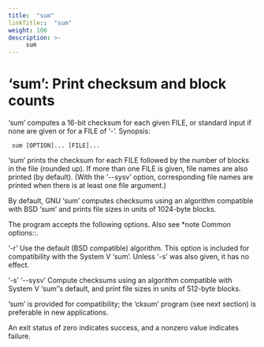 ```yaml
---
title:  "sum"
linkTitle::  "sum"
weight: 100
description: >-
     sum
---
```


# ‘sum’: Print checksum and block counts

‘sum’ computes a 16-bit checksum for each given FILE, or standard input
if none are given or for a FILE of ‘-’.
Synopsis:

``` 
 sum [OPTION]... [FILE]...
```

‘sum’ prints the checksum for each FILE followed by the number of blocks
in the file (rounded up). If more than one FILE is given, file names are
also printed (by default). (With the ‘--sysv’ option, corresponding file
names are printed when there is at least one file argument.)

By default, GNU ‘sum’ computes checksums using an algorithm compatible
with BSD ‘sum’ and prints file sizes in units of 1024-byte blocks.

The program accepts the following options. Also see \*note Common
options::.

‘-r’ Use the default (BSD compatible) algorithm. This option is included
for compatibility with the System V ‘sum’. Unless ‘-s’ was also given,
it has no effect.

‘-s’ ‘--sysv’ Compute checksums using an algorithm compatible with
System V ‘sum’’s default, and print file sizes in units of 512-byte
blocks.

‘sum’ is provided for compatibility; the ‘cksum’ program (see next
section) is preferable in new applications.

An exit status of zero indicates success, and a nonzero value indicates
failure.
